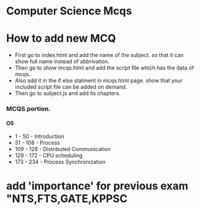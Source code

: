 # Computer Science Mcqs


# How to add new MCQ

- First go to index.html and add the name of the subject. so that it can show full name instead of abbrivation.
- Then go to show mcqs.html and add the script file which has the data of mcqs.
- Also add it in the if else statment in mcqs.html page. show that your included script file can be added on demand.
- Then go to subject.js and add its chapters.


### MCQS portion.
#### OS
- 1 - 50  - Introduction
- 51 - 108 - Process
- 109 - 128 - Distributed Communication
- 129 - 172 - CPU scheduling
- 173 - 234 - Process Synchronization


# add 'importance' for previous exam "NTS,FTS,GATE,KPPSC